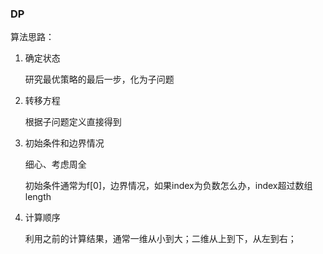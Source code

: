 ### DP

算法思路：

1. 确定状态

   研究最优策略的最后一步，化为子问题

2. 转移方程

   根据子问题定义直接得到

3. 初始条件和边界情况

   细心、考虑周全

   初始条件通常为f[0]，边界情况，如果index为负数怎么办，index超过数组length

4. 计算顺序

   利用之前的计算结果，通常一维从小到大；二维从上到下，从左到右；